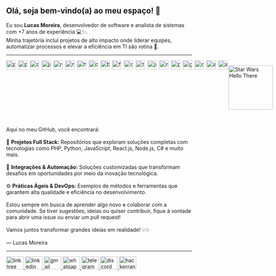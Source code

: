 <h2 align="left">Olá, seja bem-vindo(a) ao meu espaço! 👋</h2>

<p align="left">
  Eu sou <strong>Lucas Moreira</strong>, desenvolvedor de software e analista de sistemas com +7 anos de experiência 💻✨.<br />
  Minha trajetória inclui projetos de alto impacto onde liderar equipes, automatizar processos e elevar a eficiência em TI são rotina 🚀.
</p>

---

<!-- Container geral em flex -->
<div style="display: flex; align-items: flex-start; justify-content: space-between;">

  <!-- Ícones à esquerda -->
  <div style="white-space: nowrap;">
    <img src="https://cdn.jsdelivr.net/gh/devicons/devicon/icons/php/php-original.svg" alt="php logo" style="height:25px; margin-right:3px; vertical-align: top;" />
    <img src="https://cdn.jsdelivr.net/gh/devicons/devicon/icons/python/python-original.svg" alt="python logo" style="height:25px; margin-right:3px; vertical-align: top;" />
    <img src="https://cdn.jsdelivr.net/gh/devicons/devicon/icons/csharp/csharp-original.svg" alt="csharp logo" style="height:25px; margin-right:3px; vertical-align: top;" />
    <img src="https://cdn.jsdelivr.net/gh/devicons/devicon/icons/javascript/javascript-original.svg" alt="javascript logo" style="height:25px; margin-right:3px; vertical-align: top;" />
    <img src="https://cdn.jsdelivr.net/gh/devicons/devicon/icons/react/react-original.svg" alt="react logo" style="height:25px; margin-right:3px; vertical-align: top;" />
    <img src="https://cdn.jsdelivr.net/gh/devicons/devicon/icons/nodejs/nodejs-original.svg" alt="nodejs logo" style="height:25px; margin-right:3px; vertical-align: top;" />
    <img src="https://cdn.jsdelivr.net/gh/devicons/devicon/icons/html5/html5-original.svg" alt="html5 logo" style="height:25px; margin-right:3px; vertical-align: top;" />
    <img src="https://cdn.jsdelivr.net/gh/devicons/devicon/icons/css3/css3-original.svg" alt="css3 logo" style="height:25px; margin-right:3px; vertical-align: top;" />
    <img src="https://cdn.jsdelivr.net/gh/devicons/devicon/icons/bootstrap/bootstrap-original.svg" alt="bootstrap logo" style="height:25px; margin-right:3px; vertical-align: top;" />
    <img src="https://cdn.jsdelivr.net/gh/devicons/devicon/icons/flask/flask-original.svg" alt="flask logo" style="height:25px; margin-right:3px; vertical-align: top;" />
    <img src="https://cdn.jsdelivr.net/gh/devicons/devicon/icons/dotnetcore/dotnetcore-original.svg" alt="dotnetcore logo" style="height:25px; margin-right:3px; vertical-align: top;" />
    <img src="https://cdn.jsdelivr.net/gh/devicons/devicon/icons/typescript/typescript-original.svg" alt="typescript logo" style="height:25px; margin-right:3px; vertical-align: top;" />
    <img src="https://cdn.jsdelivr.net/gh/devicons/devicon/icons/java/java-original.svg" alt="java logo" style="height:25px; margin-right:3px; vertical-align: top;" />
    <img src="https://cdn.jsdelivr.net/gh/devicons/devicon/icons/mysql/mysql-original.svg" alt="mysql logo" style="height:25px; margin-right:3px; vertical-align: top;" />
    <img src="https://cdn.jsdelivr.net/gh/devicons/devicon/icons/postgresql/postgresql-original.svg" alt="postgresql logo" style="height:25px; margin-right:3px; vertical-align: top;" />
    <img src="https://cdn.jsdelivr.net/gh/devicons/devicon/icons/git/git-original.svg" alt="git logo" style="height:25px; margin-right:3px; vertical-align: top;" />
    <img src="https://cdn.jsdelivr.net/gh/devicons/devicon/icons/docker/docker-original.svg" alt="docker logo" style="height:25px; margin-right:3px; vertical-align: top;" />
    <img src="https://cdn.jsdelivr.net/gh/devicons/devicon/icons/amazonwebservices/amazonwebservices-line-wordmark.svg" alt="aws logo" style="height:25px; margin-right:3px; vertical-align: top;" />
    <img src="https://cdn.jsdelivr.net/gh/devicons/devicon/icons/azure/azure-original.svg" alt="azure logo" style="height:25px; margin-right:3px; vertical-align: top;" />
  </div>

  <!-- GIF à direita -->
  <img 
    src="https://media1.tenor.com/m/0Akz_GWDQyQAAAAC/star-wars-hello-there.gif" 
    alt="Star Wars Hello There"
    style="height:120px; vertical-align: top;"
  />
</div>

<br />

<p align="left">
  Aqui no meu GitHub, você encontrará:<br /><br />
  🚀 <strong>Projetos Full Stack:</strong> Repositórios que exploram soluções completas com tecnologias como PHP, Python, JavaScript, React.js, Node.js, C# e muito mais.<br /><br />
  🔌 <strong>Integrações & Automação:</strong> Soluções customizadas que transformam desafios em oportunidades por meio da inovação tecnológica.<br /><br />
  ⚙️ <strong>Práticas Ágeis & DevOps:</strong> Exemplos de métodos e ferramentas que garantem alta qualidade e eficiência no desenvolvimento.<br /><br />
  Estou sempre em busca de aprender algo novo e colaborar com a comunidade. Se tiver sugestões, ideias ou quiser contribuir, fique à vontade para abrir uma issue ou enviar um pull request!<br /><br />
  Vamos juntos transformar grandes ideias em realidade! 💡✨<br /><br />
  — Lucas Moreira
</p>

---

<!-- Links de contato -->
<div align="left">
  <a href="https://linktr.ee/seudomain">
    <img src="https://raw.githubusercontent.com/maurodesouza/profile-readme-generator/master/src/assets/icons/social/linktree/default.svg" width="47" height="35" alt="linktree logo"/>
  </a>
  <a href="https://www.linkedin.com/in/lucasabmoreira/">
    <img src="https://raw.githubusercontent.com/maurodesouza/profile-readme-generator/master/src/assets/icons/social/linkedin/default.svg" width="47" height="35" alt="linkedin logo"/>
  </a>
  <a href="mailto:lucasabmoreira@gmail.com">
    <img src="https://raw.githubusercontent.com/maurodesouza/profile-readme-generator/master/src/assets/icons/social/gmail/default.svg" width="47" height="35" alt="gmail logo"/>
  </a>
  <a href="https://wa.me/5521996582217">
    <img src="https://raw.githubusercontent.com/maurodesouza/profile-readme-generator/master/src/assets/icons/social/whatsapp/default.svg" width="47" height="35" alt="whatsapp logo"/>
  </a>
  <a href="https://t.me/yourtelegramusername">
    <img src="https://raw.githubusercontent.com/maurodesouza/profile-readme-generator/master/src/assets/icons/social/telegram/default.svg" width="47" height="35" alt="telegram logo"/>
  </a>
  <a href="https://discordapp.com/users/yourdiscordid">
    <img src="https://raw.githubusercontent.com/maurodesouza/profile-readme-generator/master/src/assets/icons/social/discord/default.svg" width="47" height="35" alt="discord logo"/>
  </a>
  <a href="https://www.hackerrank.com/yourusername">
    <img src="https://raw.githubusercontent.com/maurodesouza/profile-readme-generator/master/src/assets/icons/social/hackerrank/default.svg" width="47" height="35" alt="hackerrank logo"/>
  </a>
</div>
